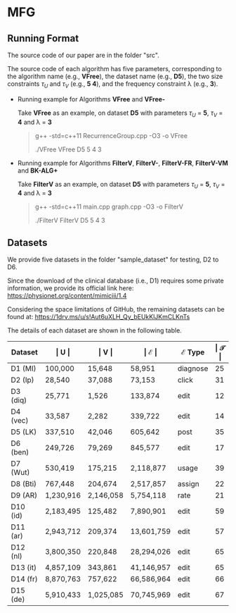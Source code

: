 # MFG

## Running Format

The source code of our paper are in the folder "src".

The source code of each algorithm has five parameters, corresponding to the algorithm name (e.g., **VFree**), the dataset name (e.g., **D5**), the two size constraints $\tau_U$ and $\tau_V$ (e.g., **5 4**), and the frequency constraint &lambda; (e.g., **3**).

* Running example for Algorithms **VFree** and **VFree-**

  Take **VFree** as an example, on dataset **D5** with parameters $\tau_U$ = **5**, $\tau_V$ = **4** and &lambda; = **3**

  > g++ -std=c++11 RecurrenceGroup.cpp -O3 -o VFree
  >
  > ./VFree VFree D5 5 4 3


* Running example for Algorithms **FilterV**, **FilterV-**, **FilterV-FR**, **FilterV-VM** and **BK-ALG+**

  Take **FilterV** as an example, on dataset **D5** with parameters $\tau_U$ = **5**, $\tau_V$ = **4** and &lambda; = **3**

  > g++ -std=c++11 main.cpp graph.cpp -O3 -o FilterV
  >
  > ./FilterV FilterV D5 5 4 3


## Datasets

We provide five datasets in the folder "sample_dataset" for testing, D2 to D6.

Since the download of the clinical database (i.e., D1) requires some private information, we provide its official link here: 
https://physionet.org/content/mimiciii/1.4

Considering the space limitations of GitHub, the remaining datasets can be found at: 
https://1drv.ms/u/s!Aut6uXLH_Qy_bEUkKlJKmCLKnTs

The details of each dataset are shown in the following table.

| Dataset     | &#124; U &#124; | &#124; V &#124; | &#124; $\mathcal{E}$ &#124; | $\mathcal{E}$ Type | &#124; $\mathcal{T}$ &#124; |
| ----------- | --------------- | --------------- | --------------------------- | ------------------ | --------------------------- |
| D1 (MI)     | 100,000         | 15,648          | 58,951                      | diagnose           | 25                          |
| D2 (Ip)     | 28,540          | 37,088          | 73,153                      | click              | 31                          |
| D3 (diq)    | 25,771          | 1,526           | 133,874                     | edit               | 12                          |
| D4 (vec)    | 33,587          | 2,282           | 339,722                     | edit               | 14                          |
| D5 (LK)     | 337,510         | 42,046          | 605,642                     | post               | 35                          |
| D6 (ben)    | 249,726         | 79,269          | 845,577                     | edit               | 17                          |
| D7 (Wut)    | 530,419         | 175,215         | 2,118,877                   | usage              | 39                          |
| D8 (Bti)    | 767,448         | 204,674         | 2,517,857                   | assign             | 22                          |
| D9 (AR)     | 1,230,916       | 2,146,058       | 5,754,118                   | rate               | 21                          |
| D10 (id)    | 2,183,495       | 125,482         | 7,890,901                   | edit               | 59                          |
| D11 (ar)    | 2,943,712       | 209,374         | 13,601,759                  | edit               | 57                          |
| D12 (nl)    | 3,800,350       | 220,848         | 28,294,026                  | edit               | 65                          |
| D13 (it)    | 4,857,109       | 343,861         | 41,146,957                  | edit               | 65                          |
| D14 (fr)    | 8,870,763       | 757,622         | 66,586,964                  | edit               | 66                          |
| D15 (de)    | 5,910,433       | 1,025,085       | 70,745,969                  | edit               | 67                          |
